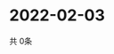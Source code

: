 # 2022-02-03
  共 0条

  <!-- BEGIN -->
  <!-- 最后更新时间Thu Feb 03 2022 19:03:34 GMT+0000 (Coordinated Universal Time) -->
  
  <!-- END -->
  
  